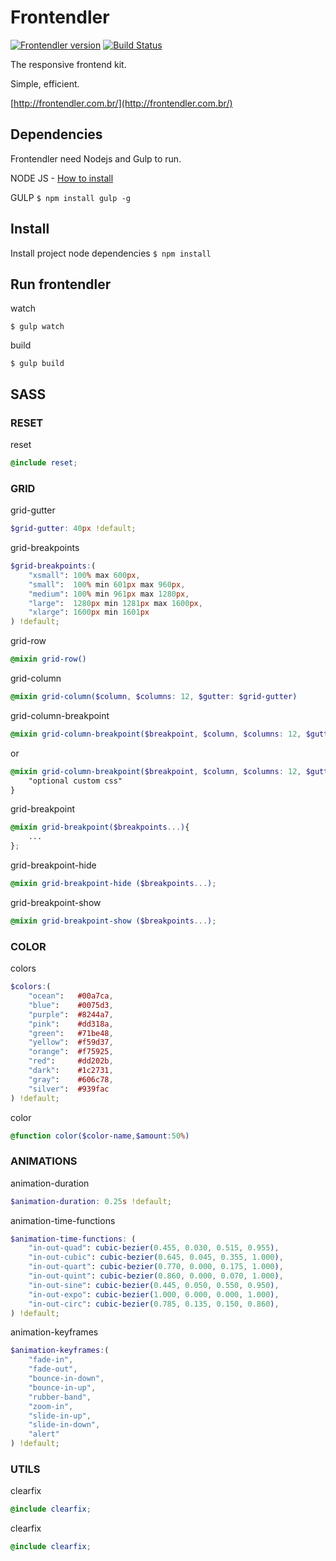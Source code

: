 # Frontendler
[![Frontendler version](http://img.shields.io/badge/frontendler-v2.0.0-blue.svg?style=flat)](https://github.com/frontendler/frontendler) [![Build Status](http://img.shields.io/travis/frontendler/frontendler.svg?style=flat)](https://travis-ci.org/frontendler/frontendler)

The responsive frontend kit.

Simple, efficient.

[http://frontendler.com.br/](http://frontendler.com.br/)

## Dependencies
Frontendler need Nodejs and Gulp to run.

NODE JS - [How to install](http://nodejs.org/)

GULP `$ npm install gulp -g`

## Install
Install project node dependencies `$ npm install`

## Run frontendler
watch

```
$ gulp watch
```

build

```
$ gulp build
```

## SASS

### RESET
reset

```scss
@include reset;
```


### GRID
grid-gutter

```scss
$grid-gutter: 40px !default;
```

grid-breakpoints

```scss
$grid-breakpoints:(
    "xsmall": 100% max 600px,
	"small":  100% min 601px max 960px,
	"medium": 100% min 961px max 1280px,
	"large":  1280px min 1281px max 1600px,
    "xlarge": 1600px min 1601px
) !default;
```

grid-row

```scss
@mixin grid-row()
```

grid-column

```scss
@mixin grid-column($column, $columns: 12, $gutter: $grid-gutter)
```

grid-column-breakpoint

```scss
@mixin grid-column-breakpoint($breakpoint, $column, $columns: 12, $gutter: false)
```

or

```scss
@mixin grid-column-breakpoint($breakpoint, $column, $columns: 12, $gutter: false){
    "optional custom css"
}
```

grid-breakpoint

```scss
@mixin grid-breakpoint($breakpoints...){
    ...
};
```

grid-breakpoint-hide

```scss
@mixin grid-breakpoint-hide ($breakpoints...);
```

grid-breakpoint-show

```scss
@mixin grid-breakpoint-show ($breakpoints...);
```

### COLOR
colors

```scss
$colors:(
	"ocean":   #00a7ca,
	"blue":    #0075d3,
	"purple":  #8244a7,
	"pink":    #dd318a,
	"green":   #71be48,
	"yellow":  #f59d37,
	"orange":  #f75925,
	"red":     #dd202b,
	"dark":    #1c2731,
	"gray":    #606c78,
	"silver":  #939fac
) !default;
```

color

```scss
@function color($color-name,$amount:50%)
```

### ANIMATIONS

animation-duration
```scss
$animation-duration: 0.25s !default;
```
animation-time-functions
```scss
$animation-time-functions: (
	"in-out-quad": cubic-bezier(0.455, 0.030, 0.515, 0.955),
	"in-out-cubic": cubic-bezier(0.645, 0.045, 0.355, 1.000),
	"in-out-quart": cubic-bezier(0.770, 0.000, 0.175, 1.000),
	"in-out-quint": cubic-bezier(0.860, 0.000, 0.070, 1.000),
	"in-out-sine": cubic-bezier(0.445, 0.050, 0.550, 0.950),
	"in-out-expo": cubic-bezier(1.000, 0.000, 0.000, 1.000),
	"in-out-circ": cubic-bezier(0.785, 0.135, 0.150, 0.860),
) !default;
```

animation-keyframes
```scss
$animation-keyframes:(
	"fade-in",
	"fade-out",
	"bounce-in-down",
	"bounce-in-up",
	"rubber-band",
	"zoom-in",
	"slide-in-up",
	"slide-in-down",
	"alert"
) !default;
```

### UTILS
clearfix

```scss
@include clearfix;
```


clearfix

```scss
@include clearfix;
```
